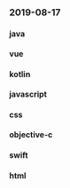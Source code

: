 ### 2019-08-17

#### java

#### vue

#### kotlin

#### javascript

#### css

#### objective-c

#### swift

#### html

